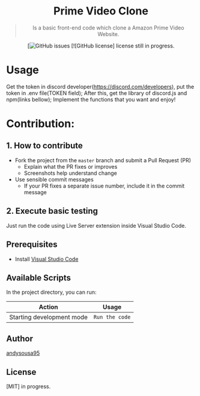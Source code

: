 <h1 align="center">
 Prime Video Clone
</h1>
<div align="center" >

> Is a basic front-end code which clone a Amazon Prime Video Website. 


[![GitHub issues](https://github.com/andysousa95/aicmusicalbot/issues)
[![GitHub license] license still in progress.

</div>

# Usage

Get the token in discord developer(https://discord.com/developers), put the token in .env file(TOKEN field);
After this, get the library of discord.js and npm(links bellow);
Implement the functions that you want and enjoy!

# Contribution:

## 1. How to contribute

- Fork the project from the `master` branch and submit a Pull Request (PR)
  - Explain what the PR fixes or improves
  - Screenshots help understand change
- Use sensible commit messages
  - If your PR fixes a separate issue number, include it in the commit message

## 2. Execute basic testing

Just run the code using Live Server extension inside Visual Studio Code.


## Prerequisites

- Install [Visual Studio Code](https://code.visualstudio.com/)


## Available Scripts

In the project directory, you can run:

| Action                             | Usage               |
| ---------------------------------- | ------------------- |
| Starting development mode          | `Run the code`         |


## Author

[andysousa95](https://twitter.com/filler753)

## License

[MIT] in progress.
